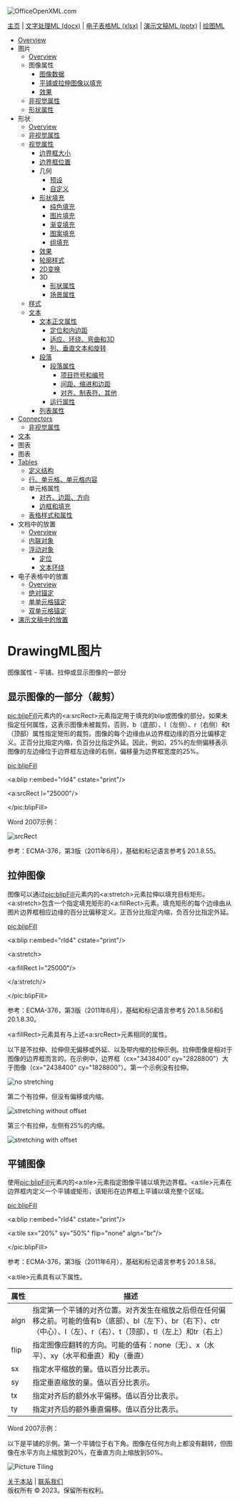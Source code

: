 ![OfficeOpenXML.com](drwImages/drawingMLbanner.png)

[主页](index.md) | [文字处理ML (docx)](anatomyofOOXML.md) | [电子表格ML (xlsx)](anatomyofOOXML-xlsx.md) | [演示文稿ML (pptx)](anatomyofOOXML-pptx.md) | [绘图ML](drwOverview.md)

- [Overview](drwOverview.md)
- 图片
  - [Overview](drwPic.md)
  - 图像属性
    - [图像数据](drwPic-ImageData.md)
    - [平铺或拉伸图像以填充](drwPic-tile.md)
    - [效果](drwPic-effects.md)
  - [非视觉属性](drwPic-nvPicPr.md)
  - [形状属性](drwSp-SpPr.md)
- 形状
  - [Overview](drwShape.md)
  - [非视觉属性](drwSp-nvSpPr.md)
  - [视觉属性](drwSp-SpPr.md)
    - [边界框大小](drwSp-size.md)
    - [边界框位置](drwSp-location.md)
    - 几何
      - [预设](drwSp-prstGeom.md)
      - [自定义](drwSp-custGeom.md)
    - [形状填充](drwSp-shapeFill.md)
      - [纯色填充](drwSp-SolidFill.md)
      - [图片填充](drwSp-PictFill.md)
      - [渐变填充](drwSp-GradFill.md)
      - [图案填充](drwSp-PattFill.md)
      - [组填充](drwSp-grpFill.md)
    - [效果](drwSp-effects.md)
    - [轮廓样式](drwSp-outline.md)
    - [2D变换](drwSp-rotate.md)
    - 3D
      - [形状属性](drwSp-3dProps.md)
      - [场景属性](drwSp-3dScene.md)
  - [样式](drwSp-styles.md)
  - [文本](drwSp-text.md)
    - [文本正文属性](drwSp-text-bodyPr.md)
      - [定位和内边距](drwSp-text-bodyPr-inset.md)
      - [适应、环绕、弯曲和3D](drwSp-text-bodyPr-fit.md)
      - [列、垂直文本和旋转](drwSp-text-bodyPr-columns.md)
    - [段落](drwSp-text-paragraph.md)
      - [段落属性](drwSp-text-paraProps.md)
        - [项目符号和编号](drwSp-text-paraProps-numbering.md)
        - [间距、缩进和边距](drwSp-text-paraProps-margins.md)
        - [对齐、制表符、其他](drwSp-text-paraProps-align.md)
      - [运行属性](drwSp-text-runProps.md)
    - [列表属性](drwSp-text-lstPr.md)
- [Connectors](drwCxnSp.md)
  - [非视觉属性](drwSp-nvCxnSpPr.md)
- [文本](drwSp-textbox.md)
- 图表
- 图表
- [Tables](drwTable.md)
  - [定义结构](drwTableGrid.md)
  - [行、单元格、单元格内容](drwTableRowAndCell.md)
  - 单元格属性
    - [对齐、边距、方向](drwTableCellProperties-alignment.md)
    - [边框和填充](drwTableCellProperties-bordersFills.md)
  - [表格样式和属性](drwTableStyles.md)
- 文档中的放置
  - [Overview](drwPicInWord.md)
  - [内联对象](drwPicInline.md)
  - [浮动对象](drwPicFloating.md)
    - [定位](drwPicFloating-position.md)
    - [文本环绕](drwPicFloating-textWrap.md)
- 电子表格中的放置
  - [Overview](drwPicInSpread.md)
  - [绝对锚定](drwPicInSpread-absolute.md)
  - [单单元格锚定](drwPicInSpread-oneCell.md)
  - [双单元格锚定](drwPicInSpread-twoCell.md)
- [演示文稿中的放置](drwPicInPresentation.md)

# DrawingML图片

图像属性 - 平铺、拉伸或显示图像的一部分

## 显示图像的一部分（裁剪）

<pic:blipFill>元素内的<a:srcRect>元素指定用于填充的blip或图像的部分。如果未指定任何属性，这表示图像未被裁剪。否则，b（底部）、l（左侧）、r（右侧）和t（顶部）属性指定矩形的裁剪。图像的每个边缘由从边界框边缘的百分比偏移定义。正百分比指定内缩，负百分比指定外延。因此，例如，25%的左侧偏移表示图像的左边缘位于边界框左边缘的右侧，偏移量为边界框宽度的25%。

<pic:blipFill>

<a:blip r:embed="rId4" cstate="print"/>

<a:srcRect l="25000"/>

</pic:blipFill>

Word 2007示例：

![srcRect](drwImages\drwImagesrcRect.gif)

参考：ECMA-376，第3版（2011年6月），基础和标记语言参考§ 20.1.8.55。

## 拉伸图像

图像可以通过<pic:blipFill>元素内的<a:stretch>元素拉伸以填充目标矩形。<a:stretch>包含一个指定填充矩形的<a:fillRect>元素。填充矩形的每个边缘由从图片边界框相应边缘的百分比偏移定义。正百分比指定内缩，负百分比指定外延。

<pic:blipFill>

<a:blip r:embed="rId4" cstate="print"/>

<a:stretch>

<a:fillRect l="25000"/>

</a:stretch/>

</pic:blipFill>

参考：ECMA-376，第3版（2011年6月），基础和标记语言参考§ 20.1.8.56和§ 20.1.8.30。

<a:fillRect>元素具有与上述<a:srcRect>元素相同的属性。

以下是不拉伸、拉伸但无偏移或外延、以及带内缩的拉伸示例。拉伸图像是相对于图像的边界框而言的。在示例中，边界框（cx="3438400" cy="2828800"）大于图像（cx="2438400" cy="1828800"）。第一个示例没有拉伸。

![no stretching](drwImages\drwStretch-none.gif)

第二个有拉伸，但没有偏移或内缩。

![stretching without offset](drwImages\drwStretch-noOffset.gif)

第三个有拉伸，左侧有25%的内缩。

![stretching with offset](drwImages\drwStretch-Offset.gif)

## 平铺图像

使用<pic:blipFill>元素内的<a:tile>元素指定图像平铺以填充边界框。<a:tile>元素在边界框内定义一个平铺或矩形，该矩形在边界框上平铺以填充整个区域。

<pic:blipFill>

<a:blip r:embed="rId4" cstate="print"/>

<a:tile sx="20%" sy="50%" flip="none" algn="br"/>

</pic:blipFill>

参考：ECMA-376，第3版（2011年6月），基础和标记语言参考§ 20.1.8.58。

<a:tile>元素具有以下属性。

| 属性 | 描述                                                                                                                                                                        |
| ---- | --------------------------------------------------------------------------------------------------------------------------------------------------------------------------- |
| algn | 指定第一个平铺的对齐位置。对齐发生在缩放之后但在任何偏移之前。可能的值有b（底部）、bl（左下）、br（右下）、ctr（中心）、l（左）、r（右）、t（顶部）、tl（左上）和tr（右上） |
| flip | 指定图像应翻转的方向。可能的值有：none（无）、x（水平）、xy（水平和垂直）和y（垂直）                                                                                        |
| sx   | 指定水平缩放的量。值以百分比表示。                                                                                                                                          |
| sy   | 指定垂直缩放的量。值以百分比表示。                                                                                                                                          |
| tx   | 指定对齐后的额外水平偏移。值以百分比表示。                                                                                                                                  |
| ty   | 指定对齐后的额外垂直偏移。值以百分比表示。                                                                                                                                  |

Word 2007示例：

以下是平铺的示例。第一个平铺位于右下角。图像在任何方向上都没有翻转，但图像在水平方向上缩放到20%，在垂直方向上缩放到50%。

![Picture Tiling](drwImages\drwTile.gif)

[关于本站](aboutThisSite.md) | [联系我们](contactUs.md)  
版权所有 © 2023。保留所有权利。
